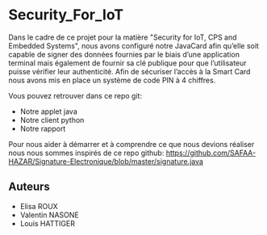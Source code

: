 # Security_For_IoT

Dans le cadre de ce projet pour la matière "Security for IoT, CPS and Embedded Systems", nous avons configuré notre JavaCard afin qu’elle soit capable de signer des données fournies par le biais d’une application terminal mais également de fournir sa clé publique pour que l’utilisateur puisse vérifier leur authenticité. Afin de sécuriser l’accès à la Smart Card nous avons mis en place un système de code PIN à 4 chiffres.

Vous pouvez retrouver dans ce repo git:
- Notre applet java
- Notre client python
- Notre rapport

Pour nous aider à démarrer et à comprendre ce que nous devions réaliser nous nous sommes inspirés de ce repo github: https://github.com/SAFAA-HAZAR/Signature-Electronique/blob/master/signature.java

## Auteurs

- Elisa ROUX
- Valentin NASONE
- Louis HATTIGER
